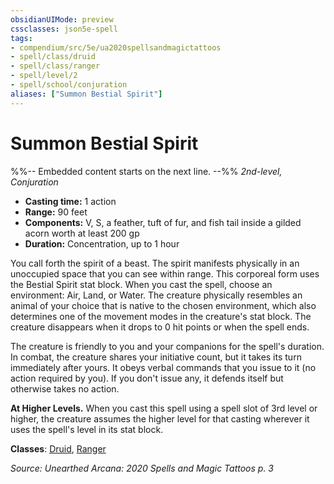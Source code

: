 ```yaml
---
obsidianUIMode: preview
cssclasses: json5e-spell
tags:
- compendium/src/5e/ua2020spellsandmagictattoos
- spell/class/druid
- spell/class/ranger
- spell/level/2
- spell/school/conjuration
aliases: ["Summon Bestial Spirit"]
---
```

# Summon Bestial Spirit
%%-- Embedded content starts on the next line. --%%
*2nd-level, Conjuration*  

- **Casting time:** 1 action
- **Range:** 90 feet
- **Components:** V, S, a feather, tuft of fur, and fish tail inside a gilded acorn worth at least 200 gp
- **Duration:** Concentration, up to 1 hour

You call forth the spirit of a beast. The spirit manifests physically in an unoccupied space that you can see within range. This corporeal form uses the Bestial Spirit stat block. When you cast the spell, choose an environment: Air, Land, or Water. The creature physically resembles an animal of your choice that is native to the chosen environment, which also determines one of the movement modes in the creature's stat block. The creature disappears when it drops to 0 hit points or when the spell ends.

The creature is friendly to you and your companions for the spell's duration. In combat, the creature shares your initiative count, but it takes its turn immediately after yours. It obeys verbal commands that you issue to it (no action required by you). If you don't issue any, it defends itself but otherwise takes no action.

**At Higher Levels.** When you cast this spell using a spell slot of 3rd level or higher, the creature assumes the higher level for that casting wherever it uses the spell's level in its stat block.

**Classes**: [Druid](/Systems/5e/classes/druid.md), [Ranger](/Systems/5e/classes/ranger.md)

*Source: Unearthed Arcana: 2020 Spells and Magic Tattoos p. 3*